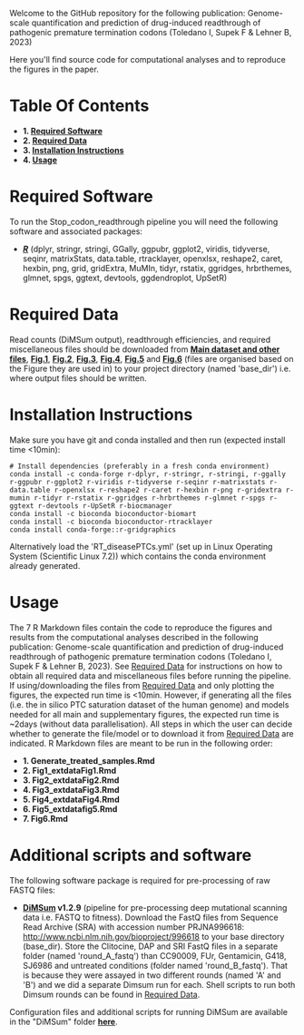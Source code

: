 Welcome to the GitHub repository for the following publication: Genome-scale quantification and prediction of drug-induced readthrough of pathogenic premature termination codons (Toledano I, Supek F & Lehner B, 2023)

Here you'll find source code for computational analyses and to reproduce the figures in the paper.

# Table Of Contents

* **1. [Required Software](#required-software)**
* **2. [Required Data](#required-data)**
* **3. [Installation Instructions](#installation-instructions)**
* **4. [Usage](#usage)**

# Required Software

To run the Stop_codon_readthrough pipeline you will need the following software and associated packages:

* **[_R_](https://www.r-project.org/)** (dplyr, stringr, stringi, GGally, ggpubr, ggplot2, viridis, tidyverse, seqinr, matrixStats, data.table, rtracklayer, openxlsx, reshape2, caret, hexbin, png, grid, gridExtra, MuMIn, tidyr, rstatix, ggridges, hrbrthemes, glmnet, spgs, ggtext, devtools, ggdendroplot, UpSetR)

# Required Data

Read counts (DiMSum output), readthrough efficiencies, and required miscellaneous files should be downloaded from **[Main dataset and other files](https://figshare.com/articles/dataset/Other_objects/25138712)**, **[Fig.1](https://figshare.com/articles/dataset/Fig_1_Files/25138625)**, **[Fig.2](https://figshare.com/articles/dataset/Fig_2_files/25138685)**, **[Fig.3](https://figshare.com/articles/dataset/Fig_3_Files/25138688)**, **[Fig.4](https://figshare.com/articles/dataset/Fig_4_Files/25138691)**, **[Fig.5](https://figshare.com/articles/dataset/Fig_5_Files/25138697)** and **[Fig.6](https://figshare.com/articles/dataset/Fig_6_Files/25139210)** (files are organised based on the Figure they are used in) to your project directory (named 'base_dir') i.e. where output files should be written.

# Installation Instructions

Make sure you have git and conda installed and then run (expected install time <10min):

```
# Install dependencies (preferably in a fresh conda environment)
conda install -c conda-forge r-dplyr, r-stringr, r-stringi, r-ggally r-ggpubr r-ggplot2 r-viridis r-tidyverse r-seqinr r-matrixstats r-data.table r-openxlsx r-reshape2 r-caret r-hexbin r-png r-gridextra r-mumin r-tidyr r-rstatix r-ggridges r-hrbrthemes r-glmnet r-spgs r-ggtext r-devtools r-UpSetR r-biocmanager
conda install -c bioconda bioconductor-biomart
conda install -c bioconda bioconductor-rtracklayer
conda install conda-forge::r-gridgraphics
```
Alternatively load the 'RT_diseasePTCs.yml' (set up in Linux Operating System (Scientific Linux 7.2)) which contains the conda environment already generated. 

# Usage

The 7 R Markdown  files contain the code to reproduce the figures and results from the computational analyses described in the following publication: Genome-scale quantification and prediction of drug-induced readthrough of pathogenic premature termination codons (Toledano I, Supek F & Lehner B, 2023). See [Required Data](#required-data) for instructions on how to obtain all required data and miscellaneous files before running the pipeline. If using/downloading the files from [Required Data](#required-data) and only plotting the figures, the expected run time is <10min. However, if generating all the files (i.e. the in silico PTC saturation dataset of the human genome) and models needed for all main and supplementary figures, the expected run time is ~2days (without data parallelisation). All steps in which the user can decide whether to generate the file/model or to download it from [Required Data](#required-data) are indicated.
R Markdown files are meant to be run in the following order:

* **1. Generate_treated_samples.Rmd**
* **2. Fig1_extdataFig1.Rmd**
* **3. Fig2_extdataFig2.Rmd**
* **4. Fig3_extdataFig3.Rmd**
* **5. Fig4_extdataFig4.Rmd**
* **6. Fig5_extdatafig5.Rmd**
* **7. Fig6.Rmd**

# Additional scripts and software

The following software package is required for pre-processing of raw FASTQ files:

* **[DiMSum](https://github.com/lehner-lab/DiMSum) v1.2.9** (pipeline for pre-processing deep mutational scanning data i.e. FASTQ to fitness). Download the FastQ files from Sequence Read Archive (SRA) with accession number PRJNA996618: http://www.ncbi.nlm.nih.gov/bioproject/996618 to your base directory (base_dir). Store the Clitocine, DAP and SRI FastQ files in a separate folder (named 'round_A_fastq') than CC90009, FUr, Gentamicin, G418, SJ6986 and untreated conditions (folder named 'round_B_fastq'). That is because they were assayed in two different rounds (named 'A' and 'B') and we did a separate Dimsum run for each. Shell scripts to run both Dimsum rounds can be found in [Required Data](#required-data).
  
Configuration files and additional scripts for running DiMSum are available in the "DiMSum" folder **[here](https://crgcnag-my.sharepoint.com/:f:/g/personal/itoledano_crg_es/Eszq0KwHEq5Lt-NNghiRmzIBtL_MdXLKtIitmotN8VWoaQ?e=CLSl2m)**.
